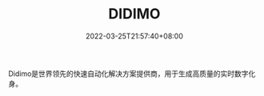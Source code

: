﻿---
weight: 
title: "DIDIMO"
description: "Didimo是世界领先的快速自动化解决方案提供商，用于生成高质量的实时数字化身。"
date: 2022-03-25T21:57:40+08:00
lastmod: 2022-03-25T16:45:40+08:00
draft: false
authors: ["Metabd"]
featuredImage: "367.png"
link: "https://www.didimo.co/"
tags: ["DIDIMO","虚拟形象"]
categories: ["navigation"]
navigation: ["虚拟形象"]
lightgallery: true
toc: true
pinned: false
recommend: false
recommend1: false
---
Didimo是世界领先的快速自动化解决方案提供商，用于生成高质量的实时数字化身。
